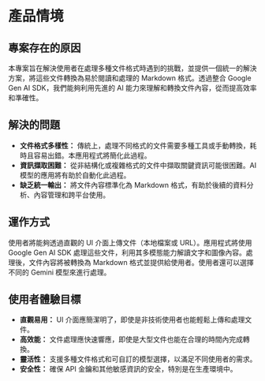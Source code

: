 # 產品情境

## 專案存在的原因

本專案旨在解決使用者在處理多種文件格式時遇到的挑戰，並提供一個統一的解決方案，將這些文件轉換為易於閱讀和處理的 Markdown 格式。透過整合 Google Gen AI SDK，我們能夠利用先進的 AI 能力來理解和轉換文件內容，從而提高效率和準確性。

## 解決的問題

*   **文件格式多樣性：** 傳統上，處理不同格式的文件需要多種工具或手動轉換，耗時且容易出錯。本應用程式將簡化此過程。
*   **資訊擷取困難：** 從非結構化或複雜格式的文件中擷取關鍵資訊可能很困難。AI 模型的應用將有助於自動化此過程。
*   **缺乏統一輸出：** 將文件內容標準化為 Markdown 格式，有助於後續的資料分析、內容管理和跨平台使用。

## 運作方式

使用者將能夠透過直觀的 UI 介面上傳文件（本地檔案或 URL）。應用程式將使用 Google Gen AI SDK 處理這些文件，利用其多模態能力解讀文字和圖像內容。處理後，文件內容將被轉換為 Markdown 格式並提供給使用者。使用者還可以選擇不同的 Gemini 模型來進行處理。

## 使用者體驗目標

*   **直觀易用：** UI 介面應簡潔明了，即使是非技術使用者也能輕鬆上傳和處理文件。
*   **高效能：** 文件處理應快速響應，即使是大型文件也能在合理的時間內完成轉換。
*   **靈活性：** 支援多種文件格式和可自訂的模型選擇，以滿足不同使用者的需求。
*   **安全性：** 確保 API 金鑰和其他敏感資訊的安全，特別是在生產環境中。
